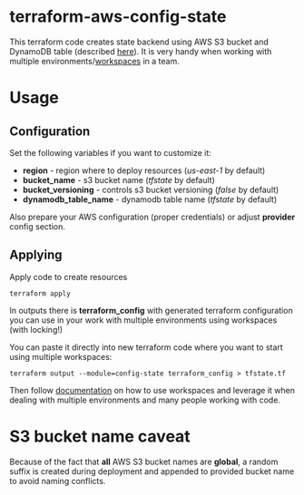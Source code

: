 # terraform-aws-config-state
This terraform code creates state backend using AWS S3 bucket and DynamoDB table (described [here](https://www.terraform.io/docs/backends/types/s3.html)). It is very handy when working with multiple environments/[workspaces](https://www.terraform.io/docs/state/workspaces.html) in a team.

# Usage

## Configuration
Set the following variables if you want to customize it:

  * **region** - region where to deploy resources (*us-east-1* by default)
  * **bucket_name** - s3 bucket name (*tfstate* by default)
  * **bucket_versioning** - controls s3 bucket versioning (*false* by default)
  * **dynamodb_table_name** - dynamodb table name (*tfstate* by default)

Also prepare your AWS configuration (proper credentials) or adjust **provider** config section.

## Applying
Apply code to create resources

```
terraform apply
```

In outputs there is **terraform_config** with generated terraform configuration you can use in your work with multiple environments using workspaces (with locking!)

You can paste it directly into new terraform code where you want to start using multiple workspaces:

```
terraform output --module=config-state terraform_config > tfstate.tf
```

Then follow [documentation](https://www.terraform.io/docs/state/workspaces.html) on how to use workspaces and leverage it when dealing with multiple environments and many people working with code.


# S3 bucket name caveat
Because of the fact that **all** AWS S3 bucket names are **global**, a random suffix is created during deployment and appended to provided bucket name to avoid naming conflicts.
